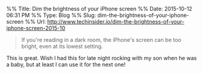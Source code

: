 %% Title:  Dim the brightness of your iPhone screen
%% Date: 2015-10-12 06:31 PM
%% Type: Blog
%% Slug: dim-the-brightness-of-your-iphone-screen
%% Url:  http://www.techinsider.io/dim-the-brightness-of-your-iphone-screen-2015-10

>  If you're reading in a dark room, the iPhone's screen can be too bright, even at its lowest setting.

This is great. Wish I had this for late night rocking with my son when he was a baby, but at least I can use it for the next one!


